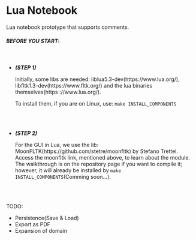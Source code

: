 # Lua Notebook
Lua notebook prototype that supports comments.

<h5>BEFORE YOU START:</h5>
<br>
<ul>
<li><em><strong>(STEP 1)</strong></em></p>
Initially, some libs are needed: liblua5.3-dev(https://www.lua.org/), libfltk1.3-dev(https://www.fltk.org/) and the lua binaries themselves(https ://www.lua.org/).<br><p>To install them, if you are on Linux, use: <code>make INSTALL_COMPONENTS</p></code>
</li>
<br><br>
<li>
<p><em><strong>(STEP 2)</strong></em></p>
For the GUI in Lua, we use the lib: MoonFLTK(https://github.com/stetre/moonfltk) by Stefano Trettel. Access the moonfltk link, mentioned above, to learn about the module. The walkthrough is on the repository page if you want to compile it; however, it will already be installed by <code>make INSTALL_COMPONENTS</code>(Comming soon...).
</li>
</ul>
<br><br>

TODO:
<ul>
<li> Persistence(Save & Load)</li>
<li> Export as PDF </li>
<li> Expansion of domain</li>
</ul>
